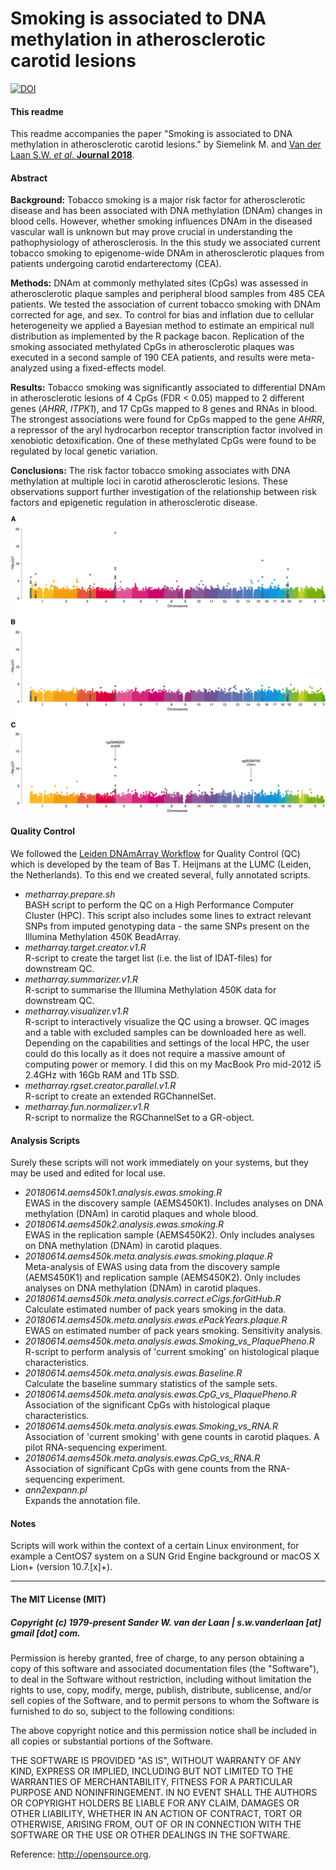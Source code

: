 Smoking is associated to DNA methylation in atherosclerotic carotid lesions
===========================================================
[![DOI](https://zenodo.org/badge/259760088.svg)](https://zenodo.org/badge/latestdoi/259760088)

#### This readme
This readme accompanies the paper "Smoking is associated to DNA methylation in atherosclerotic carotid lesions." by Siemelink M. and [Van der Laan S.W. *et al*. **Journal 2018**](https://doi.org/10.1161/CIRCGEN.117.002030).

#### Abstract
**Background:** Tobacco smoking is a major risk factor for atherosclerotic disease and has been associated with DNA methylation (DNAm) changes in blood cells. However, whether smoking influences DNAm in the diseased vascular wall is unknown but may prove crucial in understanding the pathophysiology of atherosclerosis. In the this study we associated current tobacco smoking to epigenome-wide DNAm in atherosclerotic plaques from patients undergoing carotid endarterectomy (CEA).

**Methods:** DNAm at commonly methylated sites (CpGs) was assessed in atherosclerotic plaque samples and peripheral blood samples from 485 CEA patients. We tested the association of current tobacco smoking with DNAm corrected for age, and sex. To control for bias and inflation due to cellular heterogeneity we applied a Bayesian method to estimate an empirical null distribution as implemented by the R package bacon. Replication of the smoking associated methylated CpGs in atherosclerotic plaques was executed in a second sample of 190 CEA patients, and results were meta-analyzed using a fixed-effects model. 

**Results:** Tobacco smoking was significantly associated to differential DNAm in atherosclerotic lesions of 4 CpGs (FDR < 0.05) mapped to 2 different genes (_AHRR_, _ITPK1_), and 17 CpGs mapped to 8 genes and RNAs in blood. The strongest associations were found for CpGs mapped to the gene _AHRR_, a repressor of the aryl hydrocarbon receptor transcription factor involved in xenobiotic detoxification. One of these methylated CpGs were found to be regulated by local genetic variation.

**Conclusions:** The risk factor tobacco smoking associates with DNA methylation at multiple loci in carotid atherosclerotic lesions. These observations support further investigation of the relationship between risk factors and epigenetic regulation in atherosclerotic disease.

![Figure 1: Manhattan plot showing the association of DNA methylation of CpGs in carotid plaques with current smoking](FIGURES/e002030fig01.png)

#### Quality Control
We followed the [Leiden DNAmArray Workflow](https://github.com/molepi/DNAmArray) for Quality Control (QC) which is developed by the team of Bas T. Heijmans at the LUMC (Leiden, the Netherlands). To this end we created several, fully annotated scripts.

- *metharray.prepare.sh*</br>
BASH script to perform the QC on a High Performance Computer Cluster (HPC). This script also includes some lines to extract relevant SNPs from imputed genotyping data - the same SNPs present on the Illumina Methylation 450K BeadArray.
- *metharray.target.creator.v1.R*</br>
R-script to create the target list (i.e. the list of IDAT-files) for downstream QC.
- *metharray.summarizer.v1.R*</br>
R-script to summarise the Illumina Methylation 450K data for downstream QC.
- *metharray.visualizer.v1.R*</br>
R-script to interactively visualize the QC using a browser. QC images and a table with excluded samples can be downloaded here as well. Depending on the capabilities and settings of the local HPC, the user could do this locally as it does not require a massive amount of computing power or memory. I did this on my MacBook Pro mid-2012 i5 2.4GHz with 16Gb RAM and 1Tb SSD.
- *metharray.rgset.creator.parallel.v1.R*</br>
R-script to create an extended RGChannelSet.
- *metharray.fun.normalizer.v1.R*</br>
R-script to normalize the RGChannelSet to a GR-object.


#### Analysis Scripts
Surely these scripts will not work immediately on your systems, but they may be used and edited for local use.
 
- *20180614.aems450k1.analysis.ewas.smoking.R*</br>
EWAS in the discovery sample (AEMS450K1). Includes analyses on DNA methylation (DNAm) in carotid plaques and whole blood.
- *20180614.aems450k2.analysis.ewas.smoking.R*</br>
EWAS in the replication sample (AEMS450K2). Only includes analyses on DNA methylation (DNAm) in carotid plaques.
- *20180614.aems450k.meta.analysis.ewas.smoking.plaque.R*</br>
Meta-analysis of EWAS using data from the discovery sample (AEMS450K1) and replication sample (AEMS450K2). Only includes analyses on DNA methylation (DNAm) in carotid plaques.
- *20180614.aems450k.meta.analysis.correct.eCigs.forGitHub.R*</br>
Calculate estimated number of pack years smoking in the data.
- *20180614.aems450k.meta.analysis.ewas.ePackYears.plaque.R*</br>
EWAS on estimated number of pack years smoking. Sensitivity analysis.
- *20180614.aems450k.meta.analysis.ewas.Smoking_vs_PlaquePheno.R*</br>
R-script to perform analysis of 'current smoking' on histological plaque characteristics.
- *20180614.aems450k.meta.analysis.ewas.Baseline.R*</br>
Calculate the baseline summary statistics of the sample sets.
- *20180614.aems450k.meta.analysis.ewas.CpG_vs_PlaquePheno.R*</br>
Association of the significant CpGs with histological plaque characteristics.
- *20180614.aems450k.meta.analysis.ewas.Smoking_vs_RNA.R*</br>
Association of 'current smoking' with gene counts in carotid plaques. A pilot RNA-sequencing experiment.
- *20180614.aems450k.meta.analysis.ewas.CpG_vs_RNA.R*</br>
Association of significant CpGs with gene counts from the RNA-sequencing experiment. 
- *ann2expann.pl*</br>
Expands the annotation file.

#### Notes
Scripts will work within the context of a certain Linux environment, for example a CentOS7 system on a SUN Grid Engine background or macOS X Lion+ (version 10.7.[x]+). 


--------------

#### The MIT License (MIT)
##### Copyright (c) 1979-present Sander W. van der Laan | s.w.vanderlaan [at] gmail [dot] com.

Permission is hereby granted, free of charge, to any person obtaining a copy of this software and associated documentation files (the "Software"), to deal in the Software without restriction, including without limitation the rights to use, copy, modify, merge, publish, distribute, sublicense, and/or sell copies of the Software, and to permit persons to whom the Software is furnished to do so, subject to the following conditions:   

The above copyright notice and this permission notice shall be included in all copies or substantial portions of the Software.

THE SOFTWARE IS PROVIDED "AS IS", WITHOUT WARRANTY OF ANY KIND, EXPRESS OR IMPLIED, INCLUDING BUT NOT LIMITED TO THE WARRANTIES OF MERCHANTABILITY, FITNESS FOR A PARTICULAR PURPOSE AND NONINFRINGEMENT. IN NO EVENT SHALL THE AUTHORS OR COPYRIGHT HOLDERS BE LIABLE FOR ANY CLAIM, DAMAGES OR OTHER LIABILITY, WHETHER IN AN ACTION OF CONTRACT, TORT OR OTHERWISE, ARISING FROM, OUT OF OR IN CONNECTION WITH THE SOFTWARE OR THE USE OR OTHER DEALINGS IN THE SOFTWARE.

Reference: http://opensource.org.
